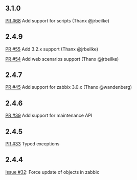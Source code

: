 ## 3.1.0
[PR #68](https://github.com/express42/zabbixapi/pull/68) Add support for scripts (Thanx @jrbeilke)

## 2.4.9

[PR #55](https://github.com/express42/zabbixapi/pull/55) Add 3.2.x support (Thanx @jrbeilke)

[PR #54](https://github.com/express42/zabbixapi/pull/54) Add web scenarios support (Thanx @jrbeilke)


## 2.4.7

[PR #45](https://github.com/express42/zabbixapi/pull/45) Add support for zabbix 3.0.x (Thanx @wandenberg)

## 2.4.6

[PR #39](https://github.com/express42/zabbixapi/issues/39) Add support for maintenance API

## 2.4.5

[PR #33](https://github.com/express42/zabbixapi/issues/33) Typed exceptions

## 2.4.4

[Issue #32](https://github.com/express42/zabbixapi/issues/32): Force update of objects in zabbix
